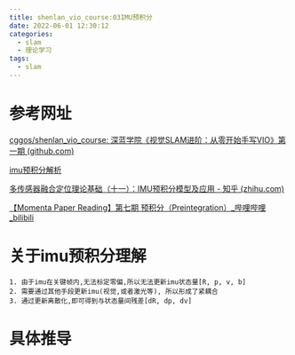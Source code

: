 ```yaml
---
title: shenlan_vio_course:03IMU预积分
date: 2022-06-01 12:30:12
categories:
  - slam
  - 理论学习
tags:
  - slam
---
```


# 参考网址

 [cggos/shenlan_vio_course: 深蓝学院《视觉SLAM进阶：从零开始手写VIO》第一期 (github.com)](https://github.com/cggos/shenlan_vio_course) 

 [imu预积分解析](https://blog.csdn.net/baidu_37561491/article/details/124051657?spm=1001.2101.3001.6650.4&utm_medium=distribute.pc_relevant.none-task-blog-2%7Edefault%7ECTRLIST%7ERate-4-124051657-blog-114164685.t5_eslanding_download_v1&depth_1-utm_source=distribute.pc_relevant.none-task-blog-2%7Edefault%7ECTRLIST%7ERate-4-124051657-blog-114164685.t5_eslanding_download_v1&utm_relevant_index=6)

 [多传感器融合定位理论基础（十一）：IMU预积分模型及应用 - 知乎 (zhihu.com)](https://zhuanlan.zhihu.com/p/150364458) 

[【Momenta Paper Reading】第七期 预积分（Preintegration）_哔哩哔哩_bilibili](https://www.bilibili.com/video/BV1FW411C7R3?spm_id_from=333.337.search-card.all.click&vd_source=745fd1b1f3e42bb544237f6d0bf78bb2)

# 关于imu预积分理解

```
1. 由于imu在关键帧内,无法标定零偏,所以无法更新imu状态量[R, p, v, b]
2. 需要通过其他手段更新imu(视觉,或者激光等), 所以形成了紧耦合
3. 通过更新离散化,即可得到与状态量间残差[dR, dp, dv]
```

# 具体推导



